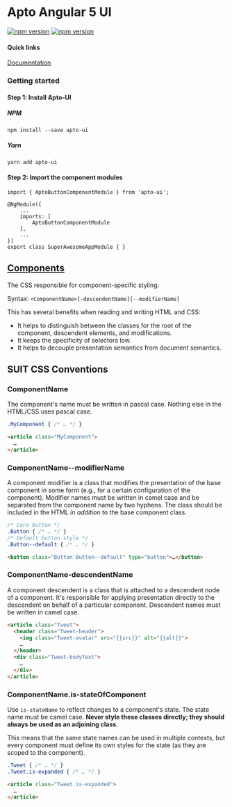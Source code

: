 # Apto Angular 5 UI
[![npm version](https://img.shields.io/npm/v/apto-ui.svg)](https://img.shields.io/npm/v/apto-ui.svg)
[![npm version](https://img.shields.io/npm/dt/apto-ui.svg)](https://img.shields.io/npm/dt/apto-ui.svg)

#### Quick links
[Documentation](https://aptotude.github.io/apto-ui)
### Getting started

#### Step 1: Install Apto-UI
##### NPM
```
npm install --save apto-ui
```
##### Yarn
```
yarn add apto-ui
```

#### Step 2: Import the component modules
```
import { AptoButtonComponentModule } from 'apto-ui';

@NgModule({
    ...
    imports: [
        AptoButtonComponentModule
    ],
    ...
})
export class SuperAwesomeAppModule { }
```

## [Components](components.md)

The CSS responsible for component-specific styling.

Syntax: `<ComponentName>[-descendentName][--modifierName]`

This has several benefits when reading and writing HTML and CSS:

* It helps to distinguish between the classes for the root of the component,
  descendent elements, and modifications.
* It keeps the specificity of selectors low.
* It helps to decouple presentation semantics from document semantics.


## SUIT CSS Conventions

<a name="ComponentName"></a>
### ComponentName

The component's name must be written in pascal case. Nothing else in the
HTML/CSS uses pascal case.

```css
.MyComponent { /* … */ }
```

```html
<article class="MyComponent">
  …
</article>
```

<a name="ComponentName--modifierName"></a>
### ComponentName--modifierName

A component modifier is a class that modifies the presentation of the base
component in some form (e.g., for a certain configuration of the component).
Modifier names must be written in camel case and be separated from the
component name by two hyphens. The class should be included in the HTML _in
addition_ to the base component class.

```css
/* Core button */
.Button { /* … */ }
/* Default button style */
.Button--default { /* … */ }
```

```html
<button class="Button Button--default" type="button">…</button>
```

<a name="ComponentName-descendentName"></a>
### ComponentName-descendentName

A component descendent is a class that is attached to a descendent node of a
component. It's responsible for applying presentation directly to the
descendent on behalf of a particular component. Descendent names must be
written in camel case.

```html
<article class="Tweet">
  <header class="Tweet-header">
    <img class="Tweet-avatar" src="{{src}}" alt="{{alt}}">
    …
  </header>
  <div class="Tweet-bodyText">
    …
  </div>
</article>
```

<a name="is-stateOfComponent"></a>
### ComponentName.is-stateOfComponent

Use `is-stateName` to reflect changes to a component's state. The state name
must be camel case. **Never style these classes directly; they should always be
used as an adjoining class.**

This means that the same state names can be used in multiple contexts, but
every component must define its own styles for the state (as they are scoped to
the component).

```css
.Tweet { /* … */ }
.Tweet.is-expanded { /* … */ }
```

```html
<article class="Tweet is-expanded">
  …
</article>
```
